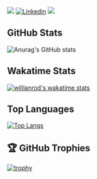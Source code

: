 ![](https://img.shields.io/github/followers/ferreirasara?style=social)
[![Linkedin](https://img.shields.io/static/v1?label=&message=LinkedIn&color=blue&style=plastic&logo=linkedin)](https://www.linkedin.com/in/ferreirasara1501/)
![](https://komarev.com/ghpvc/?username=ferreirasara&color=blue)

## GitHub Stats
![Anurag's GitHub stats](https://github-readme-stats.vercel.app/api?username=ferreirasara&show_icons=true&theme=github_dark&count_private=true)

## Wakatime Stats
[![willianrod's wakatime stats](https://github-readme-stats.vercel.app/api/wakatime?username=ferreirasara&layout=compact)](https://github.com/ferreirasara/github-readme-stats)

## Top Languages
[![Top Langs](https://github-readme-stats.vercel.app/api/top-langs/?username=ferreirasara)](https://github.com/ferreirasara/github-readme-stats)

## 🏆 GitHub Trophies
[![trophy](https://github-profile-trophy.vercel.app/?username=ferreirasara&theme=nord&column=7)](https://github.com/ferreirasara/github-profile-trophy)
